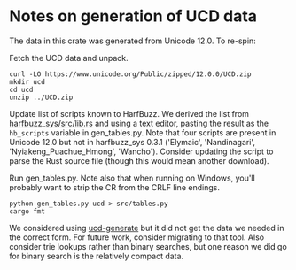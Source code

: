 # Notes on generation of UCD data

The data in this crate was generated from Unicode 12.0. To re-spin:

Fetch the UCD data and unpack.

```
curl -LO https://www.unicode.org/Public/zipped/12.0.0/UCD.zip
mkdir ucd
cd ucd
unzip ../UCD.zip
```

Update list of scripts known to HarfBuzz. We derived the list from [harfbuzz_sys/src/lib.rs](https://github.com/servo/rust-harfbuzz/blob/master/harfbuzz-sys/src/lib.rs) and using a text editor, pasting the result as the `hb_scripts` variable in gen_tables.py. Note that four scripts are present in Unicode 12.0 but not in harfbuzz_sys 0.3.1 ('Elymaic', 'Nandinagari', 'Nyiakeng_Puachue_Hmong', 'Wancho'). Consider updating the script to parse the Rust source file (though this would mean another download).

Run gen_tables.py. Note also that when running on Windows, you'll probably want to strip the CR
from the CRLF line endings.

```
python gen_tables.py ucd > src/tables.py
cargo fmt
```

We considered using [ucd-generate] but it did not get the data we needed in the correct form. For future work, consider migrating to that tool. Also consider trie lookups rather than binary searches, but one reason we did go for binary search is the relatively compact data.

[ucd-generate]: https://github.com/BurntSushi/ucd-generate
